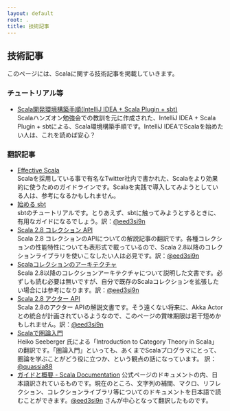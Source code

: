 ```yaml
---
layout: default
root: .
title: 技術記事
---
```


## 技術記事

このページには、Scalaに関する技術記事を掲載していきます。

### チュートリアル等

* [Scala開発環境構築手順(IntelliJ IDEA + Scala Plugin + sbt)](https://github.com/scalajp/scalajp.github.com/wiki/scala-develop-environment)  
Scalaハンズオン勉強会での教訓を元に作成された、IntelliJ IDEA + Scala Plugin + sbtによる、Scala環境構築手順です。IntelliJ IDEAでScalaを始めたい人は、これを読めば安心？

### 翻訳記事

* [Effective Scala](http://scalajp.github.com/effectivescala/index-ja.html)  
Scalaを採用している事で有名なTwitter社内で書かれた、Scalaをより効果的に使うためのガイドラインです。Scalaを実践で導入してみようとしている人は、参考になるかもしれません。
* [始める sbt](http://scalajp.github.com/sbt-getting-started-guide-ja/)  
sbtのチュートリアルです。とりあえず、sbtに触ってみようとするときに、有用なガイドになるでしょう。訳：[@eed3si9n](https://twitter.com/eed3si9n)
* [Scala 2.8 コレクション API](http://docs.scala-lang.org/ja/overviews/collections/introduction.html)  
Scala 2.8 コレクションのAPIについての解説記事の翻訳です。各種コレクションの性能特性についても表形式で載っているので、Scala 2.8以降のコレクションライブラリを使いこなしたい人は必見です。訳：[@eed3si9n](https://twitter.com/eed3si9n)
* [Scalaコレクションのアーキテクチャ](http://scalajp.github.com/scala-collections-impl-doc-ja/)  
Scala 2.8以降のコレクションアーキテクチャについて説明した文書です。必ずしも読む必要は無いですが、自分で既存のScalaコレクションを拡張したい場合には参考になります。訳：[@eed3si9n](https://twitter.com/eed3si9n)
* [Scala 2.8 アクター API](http://scalajp.github.com/scala-actors-doc-ja/)  
Scala 2.8のアクター APIの解説文書です。そう遠くない将来に、Akka Actorとの統合が計画されているようなので、このページの賞味期限は若干短めかもしれません。訳：[@eed3si9n](https://twitter.com/eed3si9n)
* [Scalaで圏論入門](https://github.com/scalajp/introduction-to-category-theory-in-scala-jp/wiki)  
Heiko Seeberger 氏による「Introduction to Category Theory in Scala」の翻訳です。「圏論入門」といっても、あくまでScalaプログラマにとって、圏論を学ぶことがどう役に立つか、という観点の話になっています。
訳：[@quassia88](https://twitter.com/quassia88)
* [ガイドと概要 - Scala Documentation](http://docs.scala-lang.org/ja/overviews/index.html)
公式ページのドキュメントの内、日本語訳されているものです。現在のところ、文字列の補間、マクロ、リフレクション、コレクションライブラリ等についてのドキュメントを日本語で読むことができます。[@eed3si9n](https://twitter.com/eed3si9n) さんが中心となって翻訳したものです。
